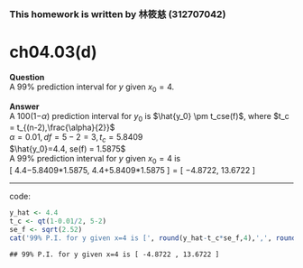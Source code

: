### This homework is written by 林筱慈 (312707042)

# ch04.03(d)

**Question**\
A 99% prediction interval for *y* given *x*<sub>0</sub> = 4.

**Answer**\
A 100(1−*α*) prediction interval for *y*<sub>0</sub> is $\hat{y_0} \pm t_cse(f)$, where $t_c = t_{(n-2),\frac{\alpha}{2}}$\
*α* = 0.01, *df* = 5 − 2 = 3, *t*<sub>*c*</sub> = 5.8409\
$\hat{y_0}=4.4, se(f) = 1.5875$\
A 99% prediction interval for *y* given *x*<sub>0</sub> = 4 is\
[ 4.4−5.8409\*1.5875, 4.4+5.8409\*1.5875 ] = [ −4.8722, 13.6722 ]

------------------------------------------------------------------------

code:

``` r
y_hat <- 4.4
t_c <- qt(1-0.01/2, 5-2)
se_f <- sqrt(2.52)
cat('99% P.I. for y given x=4 is [', round(y_hat-t_c*se_f,4),',', round(y_hat+t_c*se_f,4), ']')
```

```         
## 99% P.I. for y given x=4 is [ -4.8722 , 13.6722 ]
```
